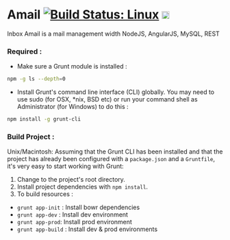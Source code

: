 Amail [![Build Status: Linux](https://travis-ci.org/anonymous1983/Amail.svg?branch=master)](https://travis-ci.org/anonymous1983/Amail) <a href="https://ci.appveyor.com/project/anonymous1983/Amail"><img src="https://ci.appveyor.com/project/anonymous1983/Amail/branch/master" alt="Build Status: Windows" height="18" /></a>
=====

Inbox Amail is a mail management width NodeJS, AngularJS, MySQL, REST

### Required :
* Make sure a Grunt module is installed :
```sh
npm -g ls --depth=0
```
* Install Grunt's command line interface (CLI) globally. You may need to use sudo (for OSX, *nix, BSD etc) or run your command shell as Administrator (for Windows) to do this :
```sh
npm install -g grunt-cli
```


### Build Project :
Unix/Macintosh:
Assuming that the Grunt CLI has been installed and that the project has already been configured with a `package.json` and a `Gruntfile`, it's very easy to start working with Grunt:

1. Change to the project's root directory.
2. Install project dependencies with `npm install`.
3. To build resources :

* `grunt app-init` : Install bowr dependencies
* `grunt app-dev` : Install dev environment
* `grunt app-prod`: Install prod environment
* `grunt app-build` : Install dev & prod environments
